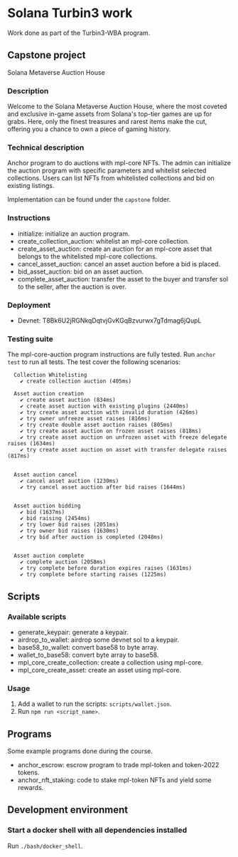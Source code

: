 # Solana Turbin3 work

Work done as part of the Turbin3-WBA program.

## Capstone project

Solana Metaverse Auction House

### Description

Welcome to the Solana Metaverse Auction House, where the most coveted and exclusive in-game assets from Solana's top-tier games are up for grabs. Here, only the finest treasures and rarest items make the cut, offering you a chance to own a piece of gaming history.

### Technical description

Anchor program to do auctions with mpl-core NFTs. The admin can initialize the auction program with specific parameters and whitelist selected collections. Users can list NFTs from whitelisted collections and bid on existing listings.

Implementation can be found under the `capstone` folder.

### Instructions

- initialize: initialize an auction program.
- create_collection_auction: whitelist an mpl-core collection.
- create_asset_auction: create an auction for an mpl-core asset that belongs to the whitelisted mpl-core collections.
- cancel_asset_auction: cancel an asset auction before a bid is placed.
- bid_asset_auction: bid on an asset auction.
- complete_asset_auction: transfer the asset to the buyer and transfer sol to the seller, after the auction is over.

### Deployment

- Devnet: T8Bk6U2jRGNkqDqtvjGvKGqBzvurwx7gTdmag6jQupL

### Testing suite

The mpl-core-auction program instructions are fully tested. Run `anchor test` to run all tests. The test cover the following scenarios:

```
  Collection Whitelisting
    ✔ create collection auction (405ms)

  Asset auction creation
    ✔ create asset auction (834ms)
    ✔ create asset auction with existing plugins (2440ms)
    ✔ try create asset auction with invalid duration (426ms)
    ✔ try owner unfreeze asset raises (816ms)
    ✔ try create double asset auction raises (805ms)
    ✔ try create asset auction on frozen asset raises (818ms)
    ✔ try create asset auction on unfrozen asset with freeze delegate raises (1634ms)
    ✔ try create asset auction on asset with transfer delegate raises (817ms)


  Asset auction cancel
    ✔ cancel asset auction (1230ms)
    ✔ try cancel asset auction after bid raises (1644ms)


  Asset auction bidding
    ✔ bid (1637ms)
    ✔ bid raising (2454ms)
    ✔ try lower bid raises (2051ms)
    ✔ try owner bid raises (1630ms)
    ✔ try bid after auction is completed (2048ms)


  Asset auction complete
    ✔ complete auction (2058ms)
    ✔ try complete before duration expires raises (1631ms)
    ✔ try complete before starting raises (1225ms)
```

## Scripts

### Available scripts

- generate_keypair: generate a keypair.
- airdrop_to_wallet: airdrop some devnet sol to a keypair.
- base58_to_wallet: convert base58 to byte array.
- wallet_to_base58: convert byte array to base58.
- mpl_core_create_collection: create a collection using mpl-core.
- mpl_core_create_asset: create an asset using mpl-core.

### Usage

1. Add a wallet to run the scripts: `scripts/wallet.json`.
2. Run `npm run <script_name>`.

## Programs

Some example programs done during the course.

- anchor_escrow: escrow program to trade mpl-token and token-2022 tokens.
- anchor_nft_staking: code to stake mpl-token NFTs and yield some rewards. 

## Development environment

### Start a docker shell with all dependencies installed

Run `./bash/docker_shell`.
